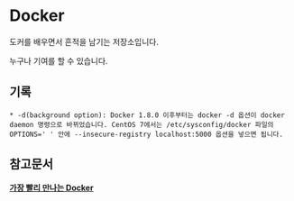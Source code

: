 # Docker
도커를 배우면서 흔적을 남기는 저장소입니다.

누구나 기여를 할 수 있습니다.

## 기록
	* -d(background option): Docker 1.8.0 이후부터는 docker -d 옵션이 docker daemon 명령으로 바뀌었습니다. CentOS 7에서는 /etc/sysconfig/docker 파일의 OPTIONS=' ' 안에 --insecure-registry localhost:5000 옵션을 넣으면 됩니다.

## 참고문서
[**가장 빨리 만나는 Docker**](http://pyrasis.com/docker.html)
